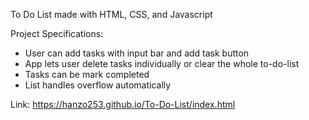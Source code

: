To Do List made with HTML, CSS, and Javascript

Project Specifications:

- User can add tasks with input bar and add task button
- App lets user delete tasks individually or clear the whole to-do-list
- Tasks can be mark completed
- List handles overflow automatically

Link: https://hanzo253.github.io/To-Do-List/index.html
